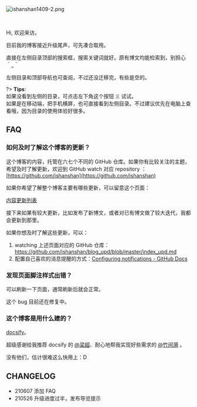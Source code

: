 


![ishanshan1409-2.png](http://ishanshan.zoomquiet.top/share/ishanshan1409-2.png?imageView2/2/w/400 ':size=100')



<br>

Hi, 欢迎来访。

目前我的博客接近升级尾声，可先凑合取用。

直接在左侧目录顶部的搜索框，搜索关键词就好。原有博文均能检索到，别担心 ＾_＾

左侧目录和顶部导航也可查阅，不过还没迁移完，有些是空的。

?> **Tips**: <br> 如果没看到左侧的目录，可点击左下角这个按钮 `三` 试试。 <br> 
如果是在移动端，把手机横屏，也可直接看到左侧目录。不过建议优先在电脑上查看哦，因为目录的使用体验好很多。


## FAQ

### 如何及时了解这个博客的更新？

这个博客的内容，托管在六七个不同的 GitHub 仓库。如果你有比较关注的主题，希望及时了解更新，欢迎到 GitHub watch 对应 repository ：[https://github.com/ishanshan](https://github.com/ishanshan)

如果你希望了解整个博客主要有哪些更新，可以留意这个页面：

[内容更新列表](index_update) 

接下来如果有较大更新，比如发布了新博文，或者对已有博文做了较大迭代，我都会更新到那里。

如果你想及时了解这些更新，可以：
1. watching 上述页面对应的 GitHub 仓库：https://github.com/ishanshan/blog_upd/blob/master/index_upd.md 
2. 配置自己喜欢的消息提醒的方式：[Configuring notifications - GitHub Docs](https://docs.github.com/en/github/managing-subscriptions-and-notifications-on-github/setting-up-notifications/configuring-notifications)


### 发现页面脚注样式出错？

可以刷新一下页面，通常刷新后就会正常。

这个 bug 目前还在修复中。

### 这个博客是用什么建的？

[docsify](https://docsify.js.org/#/)。


超级感谢给我推荐 docsify 的 [@梁超](http://liangchao.site/)、耐心地帮我实现好些需求的 [@竹间漪](https://weibo.com/u/1219497082) 。

没有他们，估计很难这么快用上：D




## CHANGELOG 

- 210607 添加 FAQ
- 210526 升级进度过半，发布导览提示